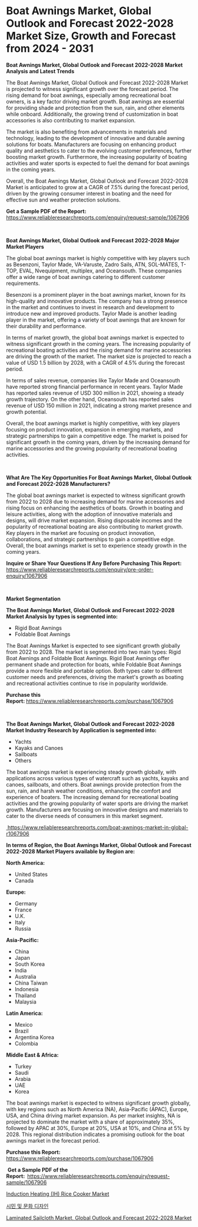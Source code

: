 <p><h1>Boat Awnings Market, Global Outlook and Forecast 2022-2028 Market Size, Growth and Forecast from 2024 - 2031</h1></p><p><strong>Boat Awnings Market, Global Outlook and Forecast 2022-2028 Market Analysis and Latest Trends</strong></p>
<p><p>The Boat Awnings Market, Global Outlook and Forecast 2022-2028 Market is projected to witness significant growth over the forecast period. The rising demand for boat awnings, especially among recreational boat owners, is a key factor driving market growth. Boat awnings are essential for providing shade and protection from the sun, rain, and other elements while onboard. Additionally, the growing trend of customization in boat accessories is also contributing to market expansion.</p><p>The market is also benefiting from advancements in materials and technology, leading to the development of innovative and durable awning solutions for boats. Manufacturers are focusing on enhancing product quality and aesthetics to cater to the evolving customer preferences, further boosting market growth. Furthermore, the increasing popularity of boating activities and water sports is expected to fuel the demand for boat awnings in the coming years.</p><p>Overall, the Boat Awnings Market, Global Outlook and Forecast 2022-2028 Market is anticipated to grow at a CAGR of 7.5% during the forecast period, driven by the growing consumer interest in boating and the need for effective sun and weather protection solutions.</p></p>
<p><strong>Get a Sample PDF of the Report:&nbsp;</strong> <a href="https://www.reliableresearchreports.com/enquiry/request-sample/1067906">https://www.reliableresearchreports.com/enquiry/request-sample/1067906</a></p>
<p>&nbsp;</p>
<p><strong>Boat Awnings Market, Global Outlook and Forecast 2022-2028 Major Market Players</strong></p>
<p><p>The global boat awnings market is highly competitive with key players such as Besenzoni, Taylor Made, VA-Varuste, Zadro Sails, ATN, SOL-MATES, T-TOP, EVAL, Nvequipment, multiplex, and Oceansouth. These companies offer a wide range of boat awnings catering to different customer requirements.</p><p>Besenzoni is a prominent player in the boat awnings market, known for its high-quality and innovative products. The company has a strong presence in the market and continues to invest in research and development to introduce new and improved products. Taylor Made is another leading player in the market, offering a variety of boat awnings that are known for their durability and performance.</p><p>In terms of market growth, the global boat awnings market is expected to witness significant growth in the coming years. The increasing popularity of recreational boating activities and the rising demand for marine accessories are driving the growth of the market. The market size is projected to reach a value of USD 1.5 billion by 2028, with a CAGR of 4.5% during the forecast period.</p><p>In terms of sales revenue, companies like Taylor Made and Oceansouth have reported strong financial performance in recent years. Taylor Made has reported sales revenue of USD 300 million in 2021, showing a steady growth trajectory. On the other hand, Oceansouth has reported sales revenue of USD 150 million in 2021, indicating a strong market presence and growth potential.</p><p>Overall, the boat awnings market is highly competitive, with key players focusing on product innovation, expansion in emerging markets, and strategic partnerships to gain a competitive edge. The market is poised for significant growth in the coming years, driven by the increasing demand for marine accessories and the growing popularity of recreational boating activities.</p></p>
<p>&nbsp;</p>
<p><strong>What Are The Key Opportunities For Boat Awnings Market, Global Outlook and Forecast 2022-2028 Manufacturers?</strong></p>
<p><p>The global boat awnings market is expected to witness significant growth from 2022 to 2028 due to increasing demand for marine accessories and rising focus on enhancing the aesthetics of boats. Growth in boating and leisure activities, along with the adoption of innovative materials and designs, will drive market expansion. Rising disposable incomes and the popularity of recreational boating are also contributing to market growth. Key players in the market are focusing on product innovation, collaborations, and strategic partnerships to gain a competitive edge. Overall, the boat awnings market is set to experience steady growth in the coming years.</p></p>
<p><strong>Inquire or Share Your Questions If Any Before Purchasing This Report:</strong> <a href="https://www.reliableresearchreports.com/enquiry/pre-order-enquiry/1067906">https://www.reliableresearchreports.com/enquiry/pre-order-enquiry/1067906</a></p>
<p>&nbsp;</p>
<p><strong>Market Segmentation</strong></p>
<p><strong>The Boat Awnings Market, Global Outlook and Forecast 2022-2028 Market Analysis by types is segmented into:</strong></p>
<p><ul><li>Rigid Boat Awnings</li><li>Foldable Boat Awnings</li></ul></p>
<p><p>The Boat Awnings Market is expected to see significant growth globally from 2022 to 2028. The market is segmented into two main types: Rigid Boat Awnings and Foldable Boat Awnings. Rigid Boat Awnings offer permanent shade and protection for boats, while Foldable Boat Awnings provide a more flexible and portable option. Both types cater to different customer needs and preferences, driving the market's growth as boating and recreational activities continue to rise in popularity worldwide.</p></p>
<p><strong>Purchase this Report:&nbsp;</strong><a href="https://www.reliableresearchreports.com/purchase/1067906">https://www.reliableresearchreports.com/purchase/1067906</a></p>
<p>&nbsp;</p>
<p><strong>The Boat Awnings Market, Global Outlook and Forecast 2022-2028 Market Industry Research by Application is segmented into:</strong></p>
<p><ul><li>Yachts</li><li>Kayaks and Canoes</li><li>Sailboats</li><li>Others</li></ul></p>
<p><p>The boat awnings market is experiencing steady growth globally, with applications across various types of watercraft such as yachts, kayaks and canoes, sailboats, and others. Boat awnings provide protection from the sun, rain, and harsh weather conditions, enhancing the comfort and experience of boaters. The increasing demand for recreational boating activities and the growing popularity of water sports are driving the market growth. Manufacturers are focusing on innovative designs and materials to cater to the diverse needs of consumers in this market segment.</p></p>
<p><a href="https://www.reliableresearchreports.com/boat-awnings-market-in-global-r1067906">&nbsp;https://www.reliableresearchreports.com/boat-awnings-market-in-global-r1067906</a></p>
<p><strong>In terms of Region, the Boat Awnings Market, Global Outlook and Forecast 2022-2028 Market Players available by Region are:</strong></p>
<p>
    <p> <strong> North America: </strong>
        <ul>
            <li>United States</li>
            <li>Canada</li>
        </ul>
        </p> 
    <p> <strong> Europe: </strong>
        <ul>
            <li>Germany</li>
            <li>France</li>
            <li>U.K.</li>
            <li>Italy</li>
            <li>Russia</li>
        </ul>
        </p> 
    <p> <strong> Asia-Pacific: </strong>
        <ul>
            <li>China</li>
            <li>Japan</li>
            <li>South Korea</li>
            <li>India</li>
            <li>Australia</li>
            <li>China Taiwan</li>
            <li>Indonesia</li>
            <li>Thailand</li>
            <li>Malaysia</li>
        </ul>
        </p> 
    <p> <strong> Latin America: </strong>
        <ul>
            <li>Mexico</li>
            <li>Brazil</li>
            <li>Argentina Korea</li>
            <li>Colombia</li>
        </ul>
        </p> 
    <p> <strong> Middle East & Africa: </strong>
        <ul>
            <li>Turkey</li>
            <li>Saudi</li>
            <li>Arabia</li>
            <li>UAE</li>
            <li>Korea</li>
        </ul>
    </p>
    </p>
<p><p>The boat awnings market is expected to witness significant growth globally, with key regions such as North America (NA), Asia-Pacific (APAC), Europe, USA, and China driving market expansion. As per market insights, NA is projected to dominate the market with a share of approximately 35%, followed by APAC at 30%, Europe at 20%, USA at 10%, and China at 5% by 2028. This regional distribution indicates a promising outlook for the boat awnings market in the forecast period.</p></p>
<p><strong>Purchase this Report: </strong><a href="https://www.reliableresearchreports.com/purchase/1067906">https://www.reliableresearchreports.com/purchase/1067906</a></p>
<p>&nbsp;<strong>Get a Sample PDF of the Report:&nbsp;&nbsp;</strong><a href="https://www.reliableresearchreports.com/enquiry/request-sample/1067906">https://www.reliableresearchreports.com/enquiry/request-sample/1067906</a></p>
<p><strong></strong></p>
<p><p><a href="https://issuu.com/reportprime-2/docs/induction-heating-ih-rice-cooker-market-size-2030.">Induction Heating (IH) Rice Cooker Market</a></p><p><a href="https://github.com/mpodehpw07370073/Market-Research-Report-List-2/blob/main/970397680219.md">시민 및 문화 디자인</a></p><p><a href="https://github.com/FassouRP/Market-Research-Report-List-4/blob/main/laminated-sailcloth-market-global-outlook-and-forecast-2022-2028-market.md">Laminated Sailcloth Market, Global Outlook and Forecast 2022-2028 Market</a></p></p>